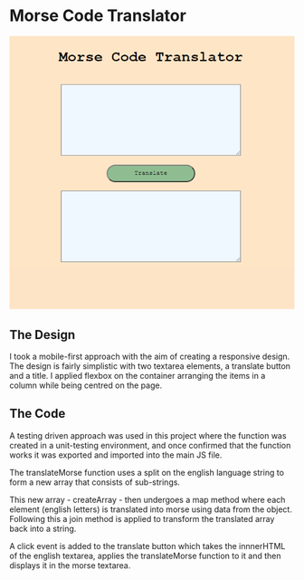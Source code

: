 # Morse Code Translator

![Translator](https://github.com/abdullah-sattar/morsecode-challenge/blob/master/Capture.PNG)
## The Design
I took a mobile-first approach with the aim of creating a responsive design. The design is fairly simplistic with two textarea elements, a translate button and a title. I applied flexbox on the container arranging the items in a column while being centred on the page.

## The Code
A testing driven approach was used in this project where the function was created in a unit-testing environment, and once confirmed that the function works it was exported and imported into the main JS file.

The translateMorse function uses a split on the english language string to form a new array that consists of sub-strings.

This new array - createArray - then undergoes a map method where each element (english letters) is translated into morse using data from the object. Following this a join method is applied to transform the translated array back into a string.

A click event is added to the translate button which takes the innnerHTML of the english textarea, applies the translateMorse function to it and then displays it in the morse textarea.
